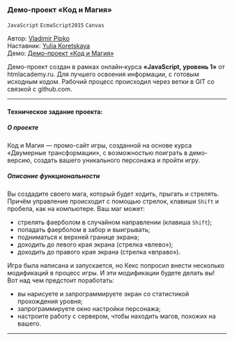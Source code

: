 ### Демо-проект «Код и Магия»
`JavaScript` `EcmaScript2015` `Canvas`

Автор: [Vladimir Pipko](https://github.com/vovapipko) <br />
Наставник: [Yulia Koretskaya](https://github.com/yulllll) <br />
Дeмо: [Демо-проект «Код и Магия»](https://vovapipko.github.io/code-and-magick/ "Демо-проект «Код и Магия»")  <br />

Демо-проект создан в рамках онлайн‑курса **«JavaScript, уровень 1»** от htmlacademy.ru. Для лучшего освоения информации, с готовым исходным кодом. Рабочий процесс происходил через ветки в GIT со связкой с github.com.

------------

#### Техническое задание проекта:

##### О проекте
Код и Магия — промо-сайт игры, созданной на основе курса «Двумерные трансформации», с возможностью поиграть в демо-версию, создать вашего уникального персонажа и пройти игру.

##### Описание функциональности
Вы создадите своего мага, который будет ходить, прыгать и стрелять. Причём управление происходит с помощью стрелок, клавиши `Shift` и пробела, как на компьютере. Ваш маг может:
* стрелять фаерболом в случайном направлении (клавиша `Shift`);
* попадать фаерболом в забор и выигрывать;
* подниматься к верхней границе экрана;
* доходить до левого края экрана (стрелка «влево»);
* доходить до правого края экрана (стрелка «вправо»). <br />

Игра была написана и запускается, но Кекс попросил внести несколько модификаций в процесс игры. И эти модификации будете делать вы! Вот над чем предстоит поработать:
* вы нарисуете и запрограммируете экран со статистикой прохождения уровня;
* запрограммируете окно настройки персонажа;
* настроите работу с сервером, чтобы находить магов, похожих на вашего.

------------
